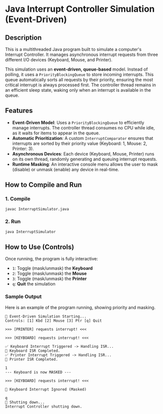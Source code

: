 # Java Interrupt Controller Simulation (Event-Driven)

## Description

This is a multithreaded Java program built to simulate a computer's Interrupt Controller. It manages asynchronous interrupt requests from three different I/O devices (Keyboard, Mouse, and Printer).

This simulation uses an **event-driven, queue-based** model. Instead of polling, it uses a `PriorityBlockingQueue` to store incoming interrupts. This queue automatically sorts all requests by their priority, ensuring the most critical interrupt is always processed first. The controller thread remains in an efficient sleep state, waking only when an interrupt is available in the queue.

## Features

* **Event-Driven Model**: Uses a `PriorityBlockingQueue` to efficiently manage interrupts. The controller thread consumes no CPU while idle, as it waits for items to appear in the queue.
* **Automatic Prioritization**: A custom `InterruptComparator` ensures that interrupts are sorted by their priority value (Keyboard: 1, Mouse: 2, Printer: 3).
* **Asynchronous Devices**: Each device (Keyboard, Mouse, Printer) runs on its own thread, randomly generating and queuing interrupt requests.
* **Runtime Masking**: An interactive console menu allows the user to mask (disable) or unmask (enable) any device in real-time.

## How to Compile and Run

### 1. Compile

```bash
javac InterruptSimulator.java
````

### 2\. Run

```bash
java InterruptSimulator
```

## How to Use (Controls)

Once running, the program is fully interactive:

  * `1`: Toggle (mask/unmask) the **Keyboard**
  * `2`: Toggle (mask/unmask) the **Mouse**
  * `3`: Toggle (mask/unmask) the **Printer**
  * `q`: **Quit** the simulation

### Sample Output

Here is an example of the program running, showing priority and masking.

```
🚀 Event-Driven Simulation Starting...
Controls: [1] Kbd [2] Mouse [3] Ptr [q] Quit

>>> [PRINTER] requests interrupt! <<<

>>> [KEYBOARD] requests interrupt! <<<

✅ Keyboard Interrupt Triggered -> Handling ISR...
🏁 Keyboard ISR Completed.
✅ Printer Interrupt Triggered -> Handling ISR...
🏁 Printer ISR Completed.

1
--- Keyboard is now MASKED ---

>>> [KEYBOARD] requests interrupt! <<<

🚫 Keyboard Interrupt Ignored (Masked)

q
🛑 Shutting down...
Interrupt Controller shutting down.
```

```
```

